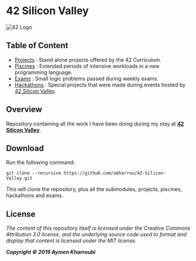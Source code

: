 # 42 Silicon Valley

![42 Logo]()

## Table of Content

* [Projects](Projects/) : Stand alone projects offered by the 42 Curriculum.
* [Piscines](Piscines/) : Extended periods of intensive workloads in a new programming language.
* [Exams](Exams/) : Small logic problems passed during weekly exams.
* [Hackathons](Hackathons/) : Special projects that were made during events hosted by [42 Silicon Valley](https://www.42.us.org/).


## Overview

Repository containing all the work I have been doing during my stay at **[42 Silicon Valley](https://www.42.us.org/)**.

## Download

Run the following command:

	git clone --recursive https://github.com/akharrou/42-Silicon-Valley.git


This will clone the repository, plus all the submodules,
projects, piscines, hackathons and exams.

## License

*The content of this repository itself is licensed under the Creative Commons
Attribution 3.0 license, and the underlying source code used to format and
display that content is licensed under the MIT license.*

_**Copyright © 2019 Aymen Kharroubi**_
